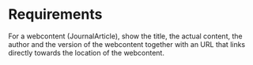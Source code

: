 # Requirements
For a webcontent (JournalArticle), show the title, the actual content, the author and the version of the webcontent together with an URL that links directly towards the location of the webcontent.